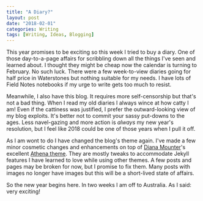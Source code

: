 ```yaml
---
title: "A Diary?"
layout: post
date: "2018-02-01"
categories: Writing
tags: [Writing, Ideas, Blogging]
---
```

This year promises to be exciting so this week I tried to buy a diary. One of those day-to-a-page affairs for scribbling down all the things I've seen and learned about. I thought they might be cheap now the calendar is turning to February. No such luck. There were a few week-to-view diaries going for half price in Waterstones but nothing suitable for my needs. I have lots of Field Notes notebooks if my urge to write gets too much to resist.

Meanwhile, I also have this blog. It requires more self-censorship but that's not a bad thing. When I read my old diaries I always wince at how catty I am! Even if the cattiness was justified, I prefer the outward-looking view of my blog exploits. It's better not to commit your sassy put-downs to the ages. Less navel-gazing and more action is *always* my new year's resolution, but I feel like 2018 could be one of those years when I pull it off.

As I am wont to do I have changed the blog's theme again. I've made a few minor cosmetic changes and enhancements on top of [Diana Mounter](https://broccolini.net)'s excellent [Athena theme](https://github.com/broccolini/athena). They are mostly tweaks to accommodate Jekyll features I have learned to love while using other themes. A few posts and pages may be broken for now, but I promise to fix them. Many posts with images no longer have images but this will be a short-lived state of affairs.

So the new year begins here. In two weeks I am off to Australia. As I said: very exciting!